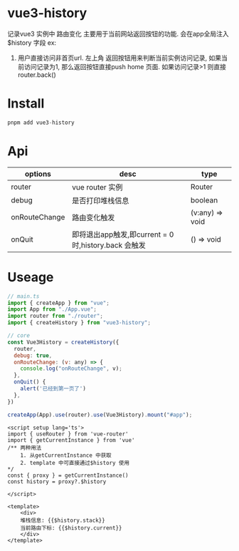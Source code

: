 # vue3-history
记录vue3 实例中 路由变化
主要用于当前网站返回按钮的功能.
会在app全局注入$history 字段
ex: 
1. 用户直接访问非首页url. 左上角 返回按钮用来判断当前实例访问记录, 如果当前访问记录为1, 那么返回按钮直接push home 页面. 如果访问记录>1 则直接router.back()

# Install
```javascript
pnpm add vue3-history
```
# Api

| options       | desc             | type            |
| ------------- | ---------------- | --------------- |
| router        | vue router 实例  | Router          |
| debug         | 是否打印堆栈信息 | boolean         |
| onRouteChange | 路由变化触发     | (v:any) => void |
| onQuit        | 即将退出app触发,即current = 0 时,history.back 会触发 | () => void      |


# Useage
```javascript
// main.ts 
import { createApp } from "vue";
import App from "./App.vue";
import router from "./router";
import { createHistory } from "vue3-history";

// core 
const Vue3History = createHistory({
  router,
  debug: true,
  onRouteChange: (v: any) => {
    console.log("onRouteChange", v);
  },
  onQuit() {
    alert('已经到第一页了')
  },
})

createApp(App).use(router).use(Vue3History).mount("#app");


```

```vue
<script setup lang='ts'>
import { useRouter } from 'vue-router'
import { getCurrentInstance } from 'vue'
/** 两种用法
    1. 从getCurrentInstance 中获取
    2. template 中可直接通过$history 使用
*/
const { proxy } = getCurrentInstance()
const history = proxy?.$history
    
</script>

<template>
	<div>
    堆栈信息: {{$history.stack}}
    当前路由下标: {{$history.current}}
    </div>
</template>
```

